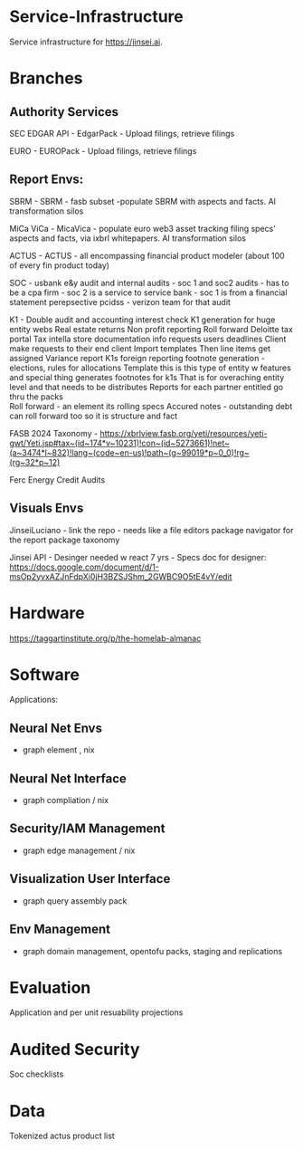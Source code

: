 # Service-Infrastructure

Service infrastructure for  https://jinsei.ai.

# Branches

## Authority Services

SEC EDGAR API - EdgarPack - Upload filings, retrieve filings

EURO - EUROPack - Upload filings, retrieve filings

## Report Envs:

SBRM - SBRM - fasb subset -populate SBRM with aspects and facts. AI transformation silos

MiCa ViCa  - MicaVica - populate euro web3 asset tracking filing specs' aspects and facts, via ixbrl whitepapers. AI transformation silos 

ACTUS - ACTUS - all encompassing financial product modeler (about 100 of every fin product today)

SOC - usbank e&y audit and internal audits - soc 1 and soc2 audits - has to be a cpa firm - soc 2 is a service to service bank - soc 1 is from a financial statement perepsective 
pcidss - verizon team for that audit 

K1 - Double audit and accounting interest check 
K1 generation for huge entity webs
Real estate returns 
Non profit reporting 
Roll forward 
Deloitte tax portal 
Tax intella store documentation info requests users deadlines 
Client make requests to their end client 
Import templates 
Then line items get assigned 
Variance report 
K1s foreign reporting footnote generation - elections, rules for allocations
Template this is this type of entity w features and special thing generates footnotes for k1s 
That is for overaching entity level and that needs to be distributes 
Reports for each partner entitled go thru the packs  
Roll forward - an element its rolling specs 
Accured notes - outstanding debt can roll forward too so it is structure and fact 

FASB 2024 Taxonomy - https://xbrlview.fasb.org/yeti/resources/yeti-gwt/Yeti.jsp#tax~(id~174*v~10231)!con~(id~5273661)!net~(a~3474*l~832)!lang~(code~en-us)!path~(g~99019*p~0_0)!rg~(rg~32*p~12)

Ferc Energy Credit Audits

## Visuals Envs 

JinseiLuciano -  link the repo - needs like a file editors package navigator for the report package taxonomy 

Jinsei API - Desinger needed w react 7 yrs - 
Specs doc for designer: https://docs.google.com/document/d/1-msOp2yvxAZJnFdpXi0jH3BZSJShm_2GWBC9O5tE4vY/edit

# Hardware

https://taggartinstitute.org/p/the-homelab-almanac

# Software

Applications:

## Neural Net Envs
 - graph element , nix

## Neural Net Interface
- graph compliation / nix

## Security/IAM Management 
- graph edge management / nix

## Visualization User Interface
- graph query assembly pack

## Env Management
- graph domain management, opentofu packs, staging and replications

# Evaluation

Application and per unit resuability projections

# Audited Security

Soc checklists

# Data

Tokenized actus product list
